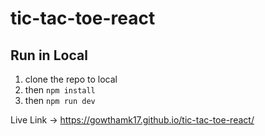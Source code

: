 # tic-tac-toe-react

## Run in Local
1. clone the repo to local
2. then `npm install`
3. then `npm run dev`

Live Link -> https://gowthamk17.github.io/tic-tac-toe-react/

